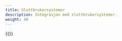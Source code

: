 ```yaml
---
title: Sluttbrukersystemer
description: Integrasjon med sluttbrukersystemer.
weight: 40
---
```


{{<children />}}
